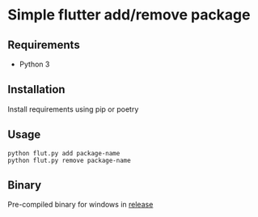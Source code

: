 # Simple flutter add/remove package

## Requirements

- Python 3

## Installation

Install requirements using pip or poetry

## Usage

```
python flut.py add package-name
python flut.py remove package-name
````

## Binary

Pre-compiled binary for windows in [release](https://github.com/trungking/flutter-get/releases)

